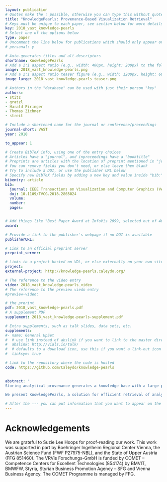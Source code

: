 ```yaml
---
layout: publication
# Quotes make the : possible, otherwise you can type this without quotes
title: "KnowledgePearls: Provenance-Based Visualization Retrieval"
# Keys must be unique to each paper, see section below for more details
key: 2018_vast_knowledge-pearls
# Select one of the options below
type: paper 
# Uncomment the line below for publications which should only appear on a personal webpage
# personal: y

# Auto-generates titles and alt-descriptors
shortname: KnowledgePearls
# Add a 2:1 aspect ratio (e.g., width: 400px, height: 200px) to the folder /assets/images/publications/
image: 2018_vast_knowledge-pearls.png
# Add a 2:1 aspect ratio teaser figure (e.g., width: 1200px, height: 600px) to the folder /assets/images/publications/
image_large: 2018_vast_knowledge-pearls_teaser.png

# Authors in the "database" can be used with just their person "key"
authors:
- stitz
- gratzl
- Harald Piringer
- Thomas Zichner
- streit

# Include a shortened name for the journal or conference/proceedings
journal-short: VAST 
year: 2018

to_appear: 1

# Create BibTeX info, using one of the entry choices
# Articles have a "journal", and inproceedings have a "booktitle"
# Preprints are articles with the location of preprint mentioned in "journal"
# You can remove fields you don't need, or else leave them blank
# Try to include a DOI, or use the publisher URL below
# Specify new BibTeX fields by adding a new key and value inside "bib:"
bibentry: article
bib:
  journal: IEEE Transactions on Visualization and Computer Graphics (VAST '18)
  doi: 10.1109/TVCG.2018.2865024 
  volume: 
  number: 
  pages: 


# Add things like "Best Paper Award at InfoVis 2099, selected out of 4000 submissions"
award: 

# Provide a link to the publisher's webpage if no DOI is available
publisherURL: 

# Link to an official preprint server
preprint_server: 

# Links to a project hosted on VDL, or else externally on your own site
project: 
external-project: http://knowledge-pearls.caleydo.org/

# The reference to the video entry
video: 2018_vast_knowledge-pearls_video
# The reference to the preview viedo entry
#preview-video:

# the prerint
pdf: 2018_vast_knowledge-pearls.pdf
# A supplement PDF
supplement: 2018_vast_knowledge-pearls-supplement.pdf

# Extra supplements, such as talk slides, data sets, etc.
supplements:
#- name: General UpSet
#  # use link instead of abslink if you want to link to the master directory
#  abslink: http://vials.io/talk/
#  # defaults to a download icon, use this if you want a link-out icon
#  linksym: true

# Link to the repository where the code is hosted
code: https://github.com/Caleydo/knowledge-pearls
 

abstract: "
Storing analytical provenance generates a knowledge base with a large potential for recalling previous results and guiding users in future analyses. However, without extensive manual creation of meta information and annotations by the users, search and retrieval of analysis states can become tedious.

We present KnowledgePearls, a solution for efficient retrieval of analysis states that are structured as provenance graphs containing automatically recorded user interactions and visualizations. As a core component, we describe a visual interface for querying and exploring analysis states based on their similarity to a partial definition of a requested analysis state. Depending on the use case, this definition may be provided explicitly by the user by formulating a search query or inferred from given reference states. We explain our approach using the example of efficient retrieval of demographic analyses by Hans Rosling and discuss our implementation for a fast look-up of previous states. Our approach is independent of the underlying visualization framework. We discuss the applicability for visualizations which are based on the declarative grammar Vega and we use a Vega-based implementation of Gapminder as guiding example. We additionally present a biomedical case study to illustrate how KnowledgePearls facilitates the exploration process by recalling states from earlier analyses."

# After the --- you can put information that you want to appear on the website using markdown formatting or HTML. A good example are acknowledgements, extra references, an erratum, etc.
---
```



# Acknowledgements

We are grateful to Suzie Lee Hoops for proof-reading our work. This work was supported in part by Boehringer Ingelheim Regional Center Vienna, the Austrian Science Fund (FWF P27975-NBL), and the State of Upper Austria (FFG 851460). The VRVis Forschungs-GmbH is funded by COMET – Competence Centers for Excellent Technologies (854174) by BMVIT, BMWFW, Styria, Styrian Business Promotion Agency – SFG and Vienna Business Agency. The COMET Programme is managed by FFG.
